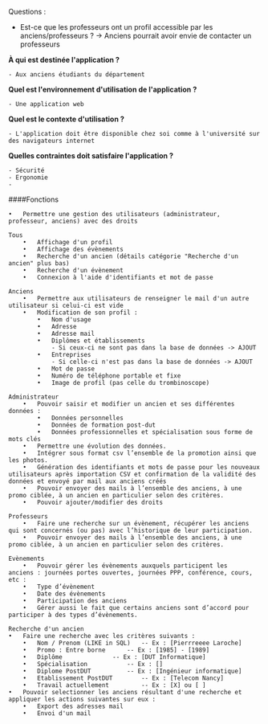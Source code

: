 Questions :

- Est-ce que les professeurs ont un profil accessible par les anciens/professeurs ? -> Anciens pourrait avoir envie de contacter un professeurs


**À qui est destinée l'application ?**

	- Aux anciens étudiants du département

**Quel est l'environnement d'utilisation de l'application ?**

	- Une application web
	
**Quel est le contexte d'utilisation ?**

	- L'application doit être disponible chez soi comme à l'université sur des navigateurs internet

**Quelles contraintes doit satisfaire l'application ?**

	- Sécurité
	- Ergonomie
	- 




####Fonctions

	•	Permettre une gestion des utilisateurs (administrateur, professeur, anciens) avec des droits

	Tous
		•	Affichage d'un profil
		•	Affichage des évènements
		•	Recherche d'un ancien (détails catégorie "Recherche d'un ancien" plus bas)
		•	Recherche d'un évènement
		•	Connexion à l'aide d'identifiants et mot de passe
		
	Anciens
		•	Permettre aux utilisateurs de renseigner le mail d'un autre utilisateur si celui-ci est vide
		•	Modification de son profil :
			•	Nom d'usage
			•	Adresse
			•	Adresse mail
			•	Diplômes et établissements
				- Si ceux-ci ne sont pas dans la base de données -> AJOUT
			•	Entreprises
				- Si celle-ci n'est pas dans la base de données -> AJOUT
			•	Mot de passe
			•	Numéro de téléphone portable et fixe
			•	Image de profil (pas celle du trombinoscope)
	
	Administrateur
		•	Pouvoir saisir et modifier un ancien et ses différentes données :
			•	Données personnelles
			•	Données de formation post-dut
			•	Données professionnelles et spécialisation sous forme de mots clés
		•	Permettre une évolution des données.
		•	Intégrer sous format csv l’ensemble de la promotion ainsi que les photos.
		•	Génération des identifiants et mots de passe pour les nouveaux utilisateurs après importation CSV et confirmation de la validité des données et envoyé par mail aux anciens créés
		•	Pouvoir envoyer des mails à l’ensemble des anciens, à une promo ciblée, à un ancien en particulier selon des critères.
		•	Pouvoir ajouter/modifier des droits
		
	Professeurs
		•	Faire une recherche sur un évènement, récupérer les anciens qui sont concernés (ou pas) avec l’historique de leur participation.
		•	Pouvoir envoyer des mails à l’ensemble des anciens, à une promo ciblée, à un ancien en particulier selon des critères.
	
	Evènements
		•	Pouvoir gérer les évènements auxquels participent les anciens : journées portes ouvertes, journées PPP, conférence, cours, etc :
		•	Type d’évènement
		•	Date des évènements
		•	Participation des anciens
		•	Gérer aussi le fait que certains anciens sont d’accord pour participer à des types d’évènements.
	
	Recherche d'un ancien
	•	Faire une recherche avec les critères suivants :
		•	Nom / Prenom (LIKE in SQL)	 -- Ex : [Pierrreeee Laroche]
		•	Promo : Entre borne		 -- Ex : [1985] - [1989]
		•	Diplôme			 	 -- Ex : [DUT Informatique]
		•	Spécialisation 			 -- Ex : []
		•	Diplome PostDUT			 -- Ex : [Ingénieur informatique]
		•	Etablissement PostDUT	 	 -- Ex : [Telecom Nancy]
		•	Travail actuellement		 -- Ex : [X] ou [ ]
	•	Pouvoir selectionner les anciens résultant d'une recherche et appliquer les actions suivantes sur eux :
		•	Export des adresses mail
		•	Envoi d'un mail
